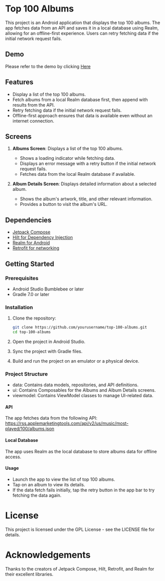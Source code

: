 # Top 100 Albums

This project is an Android application that displays the top 100 albums. The app fetches data from an API and saves it in a local database using Realm, allowing for an offline-first experience. Users can retry fetching data if the initial network request fails.

## Demo
Please refer to the demo by clicking [Here](https://drive.google.com/file/d/1H1WJJZaB1alht9HeZR600vF8ABovFrOl/view?usp=sharing)

## Features

- Display a list of the top 100 albums.
- Fetch albums from a local Realm database first, then append with results from the API.
- Retry fetching data if the initial network request fails.
- Offline-first approach ensures that data is available even without an internet connection.

## Screens

1. **Albums Screen**: Displays a list of the top 100 albums.
   - Shows a loading indicator while fetching data.
   - Displays an error message with a retry button if the initial network request fails.
   - Fetches data from the local Realm database if available.

2. **Album Details Screen**: Displays detailed information about a selected album.
   - Shows the album's artwork, title, and other relevant information.
   - Provides a button to visit the album's URL.

## Dependencies

- [Jetpack Compose](https://developer.android.com/jetpack/compose)
- [Hilt for Dependency Injection](https://developer.android.com/training/dependency-injection/hilt-android)
- [Realm for Android](https://realm.io/products/realm-database/)
- [Retrofit for networking](https://square.github.io/retrofit/)

## Getting Started

### Prerequisites

- Android Studio Bumblebee or later
- Gradle 7.0 or later

### Installation

1. Clone the repository:
   ```bash
   git clone https://github.com/yourusername/top-100-albums.git
   cd top-100-albums
2. Open the project in Android Studio.

3. Sync the project with Gradle files.

4. Build and run the project on an emulator or a physical device.


### Project Structure
- data: Contains data models, repositories, and API definitions.
- ui: Contains Composables for the Albums and Album Details screens.
- viewmodel: Contains ViewModel classes to manage UI-related data.

#### API
The app fetches data from the following API:
https://rss.applemarketingtools.com/api/v2/us/music/most-played/100/albums.json

#### Local Database
The app uses Realm as the local database to store albums data for offline access.

#### Usage
- Launch the app to view the list of top 100 albums.
- Tap on an album to view its details.
- If the data fetch fails initially, tap the retry button in the app bar to try fetching the data again.

# License
This project is licensed under the GPL License - see the LICENSE file for details.

# Acknowledgements
Thanks to the creators of Jetpack Compose, Hilt, Retrofit, and Realm for their excellent libraries.

